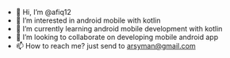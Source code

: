 - 👋 Hi, I’m @afiq12
- 👀 I’m interested in android mobile with kotlin
- 🌱 I’m currently learning android mobile development with kotlin
- 💞️ I’m looking to collaborate on developing mobile android app
- 📫 How to reach me? just send to arsyman@gmail.com

<!---
afiq12/afiq12 is a ✨ special ✨ repository because its `README.md` (this file) appears on your GitHub profile.
You can click the Preview link to take a look at your changes.
--->
